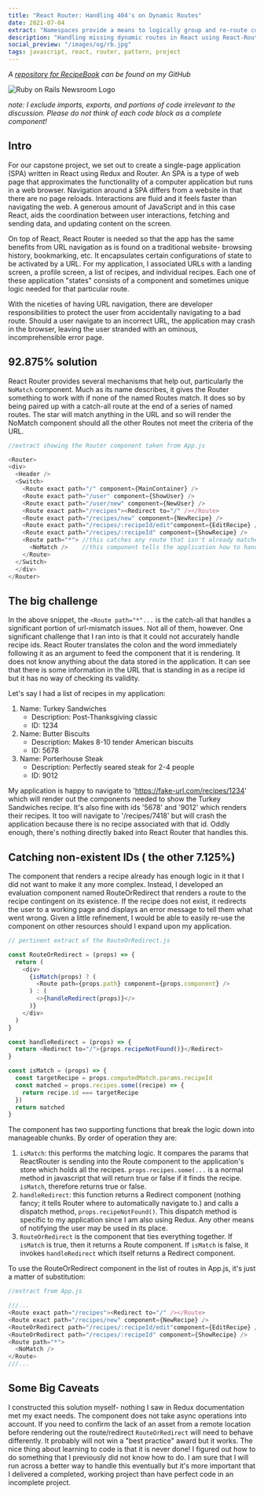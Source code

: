 ```yaml
---
title: "React Router: Handling 404's on Dynamic Routes"
date: 2021-07-04
extract: "Namespaces provide a means to logically group and re-route controllers within a Rails app. Setting up a namespace consists of defining the namespace and then..."
description: "Handling missing dynamic routes in React using React-Router"
social_preview: "/images/og/rb.jpg"
tags: javascript, react, router, pattern, project
---
```

*A [repository for RecipeBook](https://github.com/royemosby/RecipeBook) can be found on my GitHub*

<img src="/images/og/rb.jpg" alt="Ruby on Rails Newsroom Logo" alt="screenshot of my app, RecipeBook">

*note: I exclude imports, exports, and portions of code irrelevant to the discussion. Please do not think of each code block as a complete component!*

## Intro

For our capstone project, we set out to create a single-page application (SPA) written in React using Redux and Router. An SPA is a type of web page that approximates the functionality of a computer application but runs in a web browser. Navigation around a SPA differs from a website in that there are no page reloads. Interactions are fluid and it feels faster than navigating the web. A generous amount of JavaScript and in this case React, aids the coordination between user interactions, fetching and sending data, and updating content on the screen.

On top of React, React Router is needed so that the app has the same benefits from URL navigation as is found on a traditional website- browsing history, bookmarking, etc. It encapsulates certain configurations of state to be activated by a URL. For my application, I associated URLs with a landing screen, a profile screen, a list of recipes, and individual recipes. Each one of these application "states" consists of a component and sometimes unique logic needed for that particular route.

With the niceties of having URL navigation, there are developer responsibilities to protect the user from accidentally navigating to a bad route. Should a user navigate to an incorrect URL, the application may crash in the browser, leaving the user stranded with an ominous, incomprehensible error page.

## 92.875% solution

React Router provides several mechanisms that help out, particularly the `NoMatch` component. Much as its name describes, it gives the Router something to work with if none of the named Routes match. It does so by being paired up with a catch-all route at the end of a series of named routes. The star will match anything in the URL and so will render the NoMatch component should all the other Routes not meet the criteria of the URL.

```javascript
//extract showing the Router component taken from App.js 

<Router>
<div>
  <Header />
  <Switch>
    <Route exact path="/" component={MainContainer} />
    <Route exact path="/user" component={ShowUser} />
    <Route exact path="/user/new" component={NewUser} />
    <Route exact path="/recipes"><Redirect to="/" /></Route>
    <Route exact path="/recipes/new" component={NewRecipe} />
    <Route exact path="/recipes/:recipeId/edit"component={EditRecipe} />
    <Route exact path="/recipes/:recipeId" component={ShowRecipe} />
    <Route path="*"> //this catches any route that isn't already matched above
      <NoMatch />    //this component tells the application how to handle it
    </Route>
  </Switch>
  </div>
</Router>
```

## The big challenge

In the above snippet, the `<Route path="*"...` is the catch-all that handles a significant portion of url-mismatch issues. Not all of them, however. One significant challenge that I ran into is that it could not accurately handle recipe ids. React Router translates the colon and the word immediately following it as an argument to feed the component that it is rendering. It does not know anything about the data stored in the application. It can see that there is some information in the URL that is standing in as a recipe id but it has no way of checking its validity.

Let's say I had a list of recipes in my application:

1. Name: Turkey Sandwiches
   - Description: Post-Thanksgiving classic
   - ID: 1234
2. Name: Butter Biscuits
   - Description: Makes 8-10 tender American biscuits
   - ID: 5678
3. Name: Porterhouse Steak
   - Description: Perfectly seared steak for 2-4 people
   - ID: 9012

My application is happy to navigate to 'https://fake-url.com/recipes/1234' which will render out the components needed to show the Turkey Sandwiches recipe. It's also fine with ids '5678' and '9012' which renders their recipes. It too will navigate to '/recipes/7418' but will crash the application because there is no recipe associated with that id. Oddly enough, there's nothing directly baked into React Router that handles this.

## Catching non-existent IDs ( the other 7.125%)

The component that renders a recipe already has enough logic in it that I did not want to make it any more complex. Instead, I developed an evaluation component named RouteOrRedirect that renders a route to the recipe contingent on its existence. If the recipe does not exist, it redirects the user to a working page and displays an error message to tell them what went wrong. Given a little refinement, I would be able to easily re-use the component on other resources should I expand upon my application.

```javascript
// pertinent extract of the RouteOrRedirect.js

const RouteOrRedirect = (props) => {
  return (
    <div>
      {isMatch(props) ? (
        <Route path={props.path} component={props.component} />
      ) : (
        <>{handleRedirect(props)}</>
      )}
    </div>
  )
}

const handleRedirect = (props) => {
  return <Redirect to="/">{props.recipeNotFound()}</Redirect>
}

const isMatch = (props) => {
  const targetRecipe = props.computedMatch.params.recipeId
  const matched = props.recipes.some((recipe) => {
    return recipe.id === targetRecipe
  })
  return matched
}

```

The component has two supporting functions that break the logic down into manageable chunks. By order of operation they are:

1. `isMatch`: this performs the matching logic. It compares the params that ReactRouter is sending into the Route component to the application's store which holds all the recipes. `props.recipes.some(...` is a normal method in javascript that will return true or false if it finds the recipe. `isMatch`, therefore returns true or false.
2. `handleRedirect`: this function returns a Redirect component (nothing fancy; it tells Router where to automatically navigate to.) and calls a dispatch method, `props.recipeNotFound()`. This dispatch method is specific to my application since I am also using Redux. Any other means of notifying the user may be used in its place.
3. `RouteOrRedirect` is the component that ties everything together. If `isMatch` is true, then it returns a Route component. If `isMatch` is false, it invokes `handleRedirect` which itself returns a Redirect component.

To use the RouteOrRedirect component in the list of routes in App.js, it's just a matter of substitution:

```javascript
//extract from App.js 

///...
<Route exact path="/recipes"><Redirect to="/" /></Route>
<Route exact path="/recipes/new" component={NewRecipe} />
<RouteOrRedirect path="/recipes/:recipeId/edit"component={EditRecipe} />
<RouteOrRedirect path="/recipes/:recipeId" component={ShowRecipe} />
<Route path="*">
  <NoMatch />
</Route>
///...
```

## Some Big Caveats

I constructed this solution myself- nothing I saw in Redux documentation met my exact needs. The component does not take async operations into account. If you need to confirm the lack of an asset from a remote location before rendering out the route/redirect `RouteOrRedirect` will need to behave differently. It probably will not win a "best practice" award but it works. The nice thing about learning to code is that it is never done! I figured out how to do something that I previously did not know how to do. I am sure that I will run across a better way to handle this eventually but it's more important that I delivered a completed, working project than have perfect code in an incomplete project.
